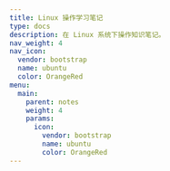 ```yaml
---
title: Linux 操作学习笔记
type: docs
description: 在 Linux 系统下操作知识笔记。
nav_weight: 4
nav_icon:
  vendor: bootstrap
  name: ubuntu
  color: OrangeRed
menu:
  main:
    parent: notes
    weight: 4
    params:
      icon:
        vendor: bootstrap
        name: ubuntu
        color: OrangeRed
---
```

